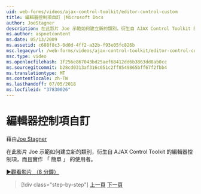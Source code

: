 ```yaml
---
uid: web-forms/videos/ajax-control-toolkit/editor-control-custom
title: 編輯器控制項自訂 |Microsoft Docs
author: JoeStagner
description: 在此影片 Joe 示範如何建立新的類別，衍生自 AJAX Control Toolkit 的編輯器控制項，而且實作 「 簡單 」 的使用者。
ms.author: aspnetcontent
ms.date: 05/13/2009
ms.assetid: c688f8c3-0d0d-4ff2-a32b-f93e05fc826b
msc.legacyurl: /web-forms/videos/ajax-control-toolkit/editor-control-custom
msc.type: video
ms.openlocfilehash: 1f256e867043bd25aef68412dd6b3863dd8ab0cc
ms.sourcegitcommit: b28cd0313af316c051c2ff8549865bff67f2fbb4
ms.translationtype: MT
ms.contentlocale: zh-TW
ms.lasthandoff: 07/05/2018
ms.locfileid: "37830026"
---
```

<a name="editor-control-custom"></a>編輯器控制項自訂
====================
藉由[Joe Stagner](https://github.com/JoeStagner)

在此影片 Joe 示範如何建立新的類別，衍生自 AJAX Control Toolkit 的編輯器控制項，而且實作 「 簡單 」 的使用者。

[&#9654;觀看影片 （8 分鐘）](https://channel9.msdn.com/Blogs/ASP-NET-Site-Videos/editor-control-custom)

> [!div class="step-by-step"]
> [上一頁](editor-control.md)
> [下一頁](create-a-new-custom-extender.md)
